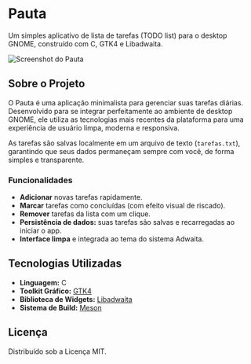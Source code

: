 # Pauta

Um simples aplicativo de lista de tarefas (TODO list) para o desktop GNOME, construído com C, GTK4 e Libadwaita.

![Screenshot do Pauta](https://i.imgur.com/Asu9O5J.png)

## Sobre o Projeto

O Pauta é uma aplicação minimalista para gerenciar suas tarefas diárias. Desenvolvido para se integrar perfeitamente ao ambiente de desktop GNOME, ele utiliza as tecnologias mais recentes da plataforma para uma experiência de usuário limpa, moderna e responsiva.

As tarefas são salvas localmente em um arquivo de texto (`tarefas.txt`), garantindo que seus dados permaneçam sempre com você, de forma simples e transparente.

### Funcionalidades

* **Adicionar** novas tarefas rapidamente.
* **Marcar** tarefas como concluídas (com efeito visual de riscado).
* **Remover** tarefas da lista com um clique.
* **Persistência de dados:** suas tarefas são salvas e recarregadas ao iniciar o app.
* **Interface limpa** e integrada ao tema do sistema Adwaita.

## Tecnologias Utilizadas

* **Linguagem:** C
* **Toolkit Gráfico:** [GTK4](https://www.gtk.org/)
* **Biblioteca de Widgets:** [Libadwaita](https://gnome.pages.gitlab.gnome.org/libadwaita/)
* **Sistema de Build:** [Meson](https://mesonbuild.com/)

## Licença

Distribuído sob a Licença MIT.

